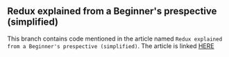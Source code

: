## Redux explained from a Beginner's prespective (simplified)

This branch contains code mentioned in the article named `Redux explained from a Beginner's prespective (simplified)`. The article is linked [HERE](https://dev.to/yvad60/redux-explained-from-a-beginner-perspective-simplified-413g)
